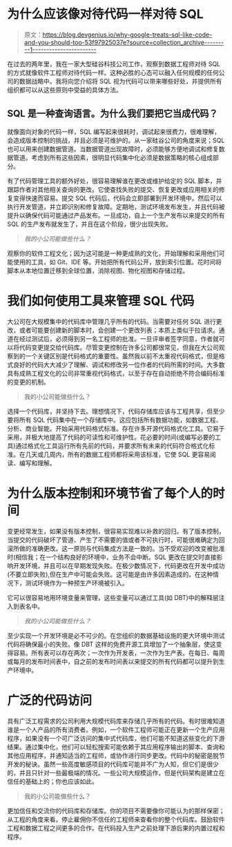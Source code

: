 # 为什么应该像对待代码一样对待 SQL

> 原文：<https://blog.devgenius.io/why-google-treats-sql-like-code-and-you-should-too-53f97925037e?source=collection_archive---------1----------------------->

在过去的两年里，我在一家大型硅谷科技公司工作，观察到数据工程师对待 SQL 的方式就像软件工程师对待代码一样。这种必胜的心态可以融入任何规模的任何公司的数据战略中。我将向您介绍将 SQL 视为代码可以带来哪些好处，并提供所有组织都可以从这些原则中受益的具体方法。

## SQL 是一种查询语言。为什么我们要把它当成代码？

就像面向对象的代码一样，SQL 编写起来很耗时，调试起来很费力，很难理解，会造成版本控制的挑战，并且必须是可维护的。从一家硅谷公司的角度来说；SQL 也可以用来创建数据管道。当数据管道出现故障时，必须能够方便地调试和修复数据管道。考虑到所有这些因素，很明显代码集中化必须是数据策略的核心组成部分。

有了代码管理工具的额外好处，很容易理解谁在更改或维护给定的 SQL 脚本，并跟踪作者对其他相关查询的更改。它使查找失败的提交、恢复更改或应用相关的修复变得快速而容易。提交 SQL 代码后，代码会立即部署到开发环境中。然后可以执行开发管道，并立即识别和修复故障。定期地，测试环境发布发生，并且代码被提升以确保代码可能通过产品发布。一旦成功，自上一个生产发布以来提交的所有 SQL 的生产发布就发生了，并且在这个阶段，很少出现失败。

> *我的小公司能做些什么？*

观察你的软件工程文化；因为这可能是一种更成熟的文化，开始理解和采用他们可能使用的工具，如 Git、IDE 等。开始把所有代码公开，放到索引位置。花时间将脚本从本地位置迁移到全球位置，消除视图、物化视图和存储过程。

# 我们如何使用工具来管理 SQL 代码

大公司在大规模集中的代码库中管理几乎所有的代码。当需要对任何 SQL 进行更改，或者可能要创建新的脚本时，会创建一个更改列表；本质上类似于拉请求。通道在经过测试后，必须得到另一名工程师的批准。一旦评审者签字同意，作者就可以将代码变更提交给代码库。尽管变更控制在许多公司都很常见，但我在大公司观察到的一个关键区别是代码格式的重要性。虽然我以前不太重视代码格式，但是格式良好的代码大大减少了理解、调试和修改另一位作者的代码所需的时间。大多数具有成熟工程文化的公司非常重视代码格式，以至于存在自动拒绝不符合编码标准的变更的机制。

> 我的小公司能做些什么？

选择一个代码库，并坚持下去。理想情况下，代码存储库应该与工程共享，但至少要将所有 SQL 代码集中在一个存储库中。这应包括所有数据功能，如数据工程、分析、商业智能。开始采用代码格式标准。存在许多开源代码格式化工具。它易于采用，并极大地提高了代码的可读性和可维护性。花必要的时间(或编写必要的工具)通过格式化工具运行所有先前的代码，并要求所有未来的代码符合格式化标准。在几天或几周内，所有的数据工程师都将采用该标准，它使 SQL 更容易阅读、编写和理解。

# 为什么版本控制和环境节省了每个人的时间

变更经常发生，如果没有版本控制，很容易实现难以补救的回归。有了版本控制，当提交的代码破坏了管道、产生了不需要的值或者不可执行时，可能很难确定为回滚所做的准确更改。这一原则与代码集成方法是一致的。当不受欢迎的改变被批准时(相信我；在一个结构良好的环境中，业务不会中断。SQL 更改在提交时直接影响开发环境，并且可以在早期发现失败。在极少数情况下，代码更改在开发中成功(不要立即失败),但在生产中可能会失败。这可能是由许多因素造成的。在这种情况下，测试环境作为一种预生产环境被引入。

它可以很容易地用环境变量来管理，这些变量可以通过工具(如 DBT)中的解释层注入到表名中。

> *我的小公司能做些什么？*

至少实现一个开发环境是必不可少的。在您组织的数据基础设施的更大环境中测试代码将确保最小的失败。像 DBT 这样的免费开源工具增加了一个抽象层，使这变得容易。所有表可以存在两次；一次作为开发表，一次作为生产表。在每日、每周或每月的发布时间表中，自之前的发布时间表以来提交的所有代码都可以提升到生产环境中。

# 广泛的代码访问

具有广泛工程需求的公司利用大规模代码库来存储几乎所有的代码。有时很难知道谁是一个人产品的所有消费者。例如，一个软件工程师可能正在更新一个生产应用程序，如果没有一个可广泛访问的集中式代码库，他们可能不知道这些变化的下游结果。通过集中化，他们可以轻松搜索可能依赖于其应用程序输出的脚本、查询和其他应用程序，并通知适当的工程师，或协作进行同步更改。代码中的秘密是脱节开发的秘诀。虽然一些高度敏感项目的代码库可能并不广为人知，但它们是很少的，并且只针对一些最极端的情况。一些公司大规模运作，但是代码架构是建立在信任的基础上的；你也应该如此。

> 我的小公司能做些什么？

更加信任和交流你的代码库和存储库。你的项目不需要像你可能认为的那样保密；从工程的角度来看。停止雇佣你不信任的工程师来查看你的整个代码库。鼓励软件工程和数据工程之间更多的合作。在代码投入生产之前处理下游后果的内置过程和程序。